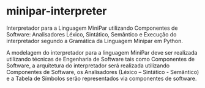 # minipar-interpreter

Interpretador para a Linguagem MiniPar utilizando Componentes de Software: Analisadores Léxico, Sintático, Semântico e Execução do interpretador segundo a Gramática da Linguagem Minipar em Python.

A modelagem do interpretador para a linguagem MiniPar deve ser realizada utilizando técnicas de Engenharia de Software tais como Componentes de Software, a arquitetura do interpretador será realizada utilizando Componentes de Software, os Analisadores (Léxico – Sintático - Semântico) e a Tabela de Símbolos serão representados via componentes de software.
